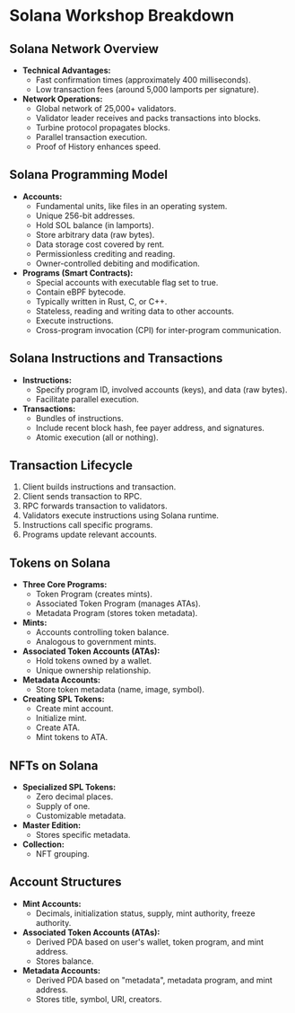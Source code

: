 # Solana Workshop Breakdown

## Solana Network Overview

* **Technical Advantages:**
    * Fast confirmation times (approximately 400 milliseconds).
    * Low transaction fees (around 5,000 lamports per signature).
* **Network Operations:**
    * Global network of 25,000+ validators.
    * Validator leader receives and packs transactions into blocks.
    * Turbine protocol propagates blocks.
    * Parallel transaction execution.
    * Proof of History enhances speed.

## Solana Programming Model

* **Accounts:**
    * Fundamental units, like files in an operating system.
    * Unique 256-bit addresses.
    * Hold SOL balance (in lamports).
    * Store arbitrary data (raw bytes).
    * Data storage cost covered by rent.
    * Permissionless crediting and reading.
    * Owner-controlled debiting and modification.
* **Programs (Smart Contracts):**
    * Special accounts with executable flag set to true.
    * Contain eBPF bytecode.
    * Typically written in Rust, C, or C++.
    * Stateless, reading and writing data to other accounts.
    * Execute instructions.
    * Cross-program invocation (CPI) for inter-program communication.

## Solana Instructions and Transactions

* **Instructions:**
    * Specify program ID, involved accounts (keys), and data (raw bytes).
    * Facilitate parallel execution.
* **Transactions:**
    * Bundles of instructions.
    * Include recent block hash, fee payer address, and signatures.
    * Atomic execution (all or nothing).

## Transaction Lifecycle

1. Client builds instructions and transaction.
2. Client sends transaction to RPC.
3. RPC forwards transaction to validators.
4. Validators execute instructions using Solana runtime.
5. Instructions call specific programs.
6. Programs update relevant accounts.

## Tokens on Solana

* **Three Core Programs:**
    * Token Program (creates mints).
    * Associated Token Program (manages ATAs).
    * Metadata Program (stores token metadata).
* **Mints:**
    * Accounts controlling token balance.
    * Analogous to government mints.
* **Associated Token Accounts (ATAs):**
    * Hold tokens owned by a wallet.
    * Unique ownership relationship.
* **Metadata Accounts:**
    * Store token metadata (name, image, symbol).
* **Creating SPL Tokens:**
    * Create mint account.
    * Initialize mint.
    * Create ATA.
    * Mint tokens to ATA.

## NFTs on Solana

* **Specialized SPL Tokens:**
    * Zero decimal places.
    * Supply of one.
    * Customizable metadata.
* **Master Edition:**
    * Stores specific metadata.
* **Collection:**
    * NFT grouping.

## Account Structures

* **Mint Accounts:**
    * Decimals, initialization status, supply, mint authority, freeze authority.
* **Associated Token Accounts (ATAs):**
    * Derived PDA based on user's wallet, token program, and mint address.
    * Stores balance.
* **Metadata Accounts:**
    * Derived PDA based on "metadata", metadata program, and mint address.
    * Stores title, symbol, URI, creators.


